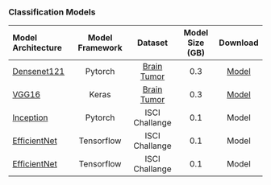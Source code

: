### Classification Models 

|Model Architecture|Model Framework|Dataset|Model Size (GB)|Download
|:----------- |:-----------: |:-----------: |:-----------: |:-----------: |
|[Densenet121](https://arxiv.org/abs/1608.06993)|Pytorch|[Brain Tumor](https://gesundai-medical-images.s3.eu-west-1.amazonaws.com/private/Brain-Tumor-Classification-Dataset/Brain-Tumor-Classification-Dataset.zip)|0.3|[Model](https://gesundai-public-models.s3.eu-west-1.amazonaws.com/DenseNet_100/DenseNet100_Tumor.zip)
|[VGG16](https://arxiv.org/abs/1409.1556)|Keras|[Brain Tumor](https://gesundai-medical-images.s3.eu-west-1.amazonaws.com/private/Brain-Tumor-Classification-Dataset/Brain-Tumor-Classification-Dataset.zip)|0.3|[Model](https://gesundai-public-models.s3.eu-west-1.amazonaws.com/VGG_Tumor/VGG_Tumor.zip)
|[Inception](https://arxiv.org/abs/1602.07261)|Pytorch|ISCI Challange|0.1|Model
|[EfficientNet](https://arxiv.org/abs/1905.11946)|Tensorflow|ISCI Challange|0.1|Model
|[EfficientNet](https://arxiv.org/abs/1905.11946)|Tensorflow|ISCI Challange|0.1|Model



















